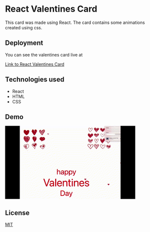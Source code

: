 
# React Valentines Card

This card was made using React.  The card contains some animations created using css.

## Deployment
You can see the valentines card live at 

[Link to React Valentines Card ](https://valentine-card-react.web.app/)


## Technologies used
- React
- HTML
- CSS


## Demo

![Image](https://raw.githubusercontent.com/edilma/react-valentine/main/src/components/images/Valentine-Card-Edilma.gif)


## License

[MIT](https://choosealicense.com/licenses/mit/)

